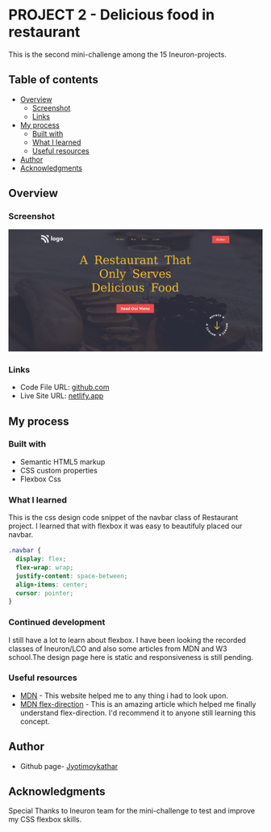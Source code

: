 # PROJECT 2 - Delicious food in restaurant

This is the second mini-challenge among the 15 Ineuron-projects.

## Table of contents

- [Overview](#overview)
  - [Screenshot](#screenshot)
  - [Links](#links)
- [My process](#my-process)
  - [Built with](#built-with)
  - [What I learned](#continues-development)
  - [Useful resources](#useful-resources)
- [Author](#author)
- [Acknowledgments](#acknowledgments)

## Overview

### Screenshot

![](assets/screenshot.png)

### Links

- Code File URL: [github.com](https://github.com/Jyotimoykathar/Project-02)
- Live Site URL: [netlify.app](https://project-02-restaurant.netlify.app/)

## My process

### Built with

- Semantic HTML5 markup
- CSS custom properties
- Flexbox Css

### What I learned

This is the css design code snippet of the navbar class of Restaurant project. I learned that with flexbox it was easy to beautifuly placed our navbar.

```css
.navbar {
  display: flex;
  flex-wrap: wrap;
  justify-content: space-between;
  align-items: center;
  cursor: pointer;
}
```

### Continued development

I still have a lot to learn about flexbox. I have been looking the recorded classes of Ineuron/LCO and also some articles from MDN and W3 school.The design page here is static and responsiveness is still pending.

### Useful resources

- [MDN](https://developer.mozilla.org/en-US/) - This website helped me to any thing i had to look upon.
- [MDN flex-direction](https://developer.mozilla.org/en-US/docs/Web/CSS/flex-direction) - This is an amazing article which helped me finally understand flex-direction. I'd recommend it to anyone still learning this concept.

## Author

- Github page- [Jyotimoykathar](https://github.com/Jyotimoykathar/)

## Acknowledgments

Special Thanks to Ineuron team for the mini-challenge to test and improve my CSS flexbox skills.

